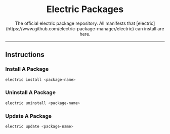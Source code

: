 <h1 align="center">Electric Packages</h1>

<p align="center">
The official electric package repository. All manifests that [electric](https://www.github.com/electric-package-manager/electric) can install are here.
</p>

--------------------------------

## Instructions

### Install A Package
```ps1
electric install <package-name>
```

### Uninstall A Package
```ps1
electric uninstall <package-name>
```

### Update A Package
```ps1
electric update <package-name>
```

